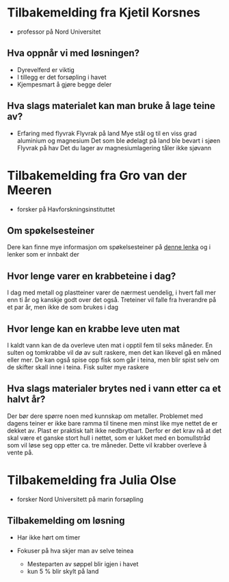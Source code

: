 # Tilbakemelding fra Kjetil Korsnes
- professor på Nord Universitet
## Hva oppnår vi med løsningen?
- Dyrevelferd er viktig
- I tillegg er det forsøpling i havet
- Kjempesmart å gjøre begge deler

## Hva slags materialet kan man bruke å lage teine av?

- Erfaring med flyvrak
    Flyvrak på land
        Mye stål og til en viss grad aluminium og magnesium
            Det som ble ødelagt på land ble bevart i sjøen
    Flyvrak på hav
        Det du lager av magnesiumlagering tåler ikke sjøvann  

# Tilbakemelding fra Gro van der Meeren
- forsker på Havforskningsinstituttet

## Om spøkelsesteiner
Dere kan finne mye informasjon om spøkelsesteiner på [denne lenka](https://www.hi.no/hi/nyheter/2023/juni/skal-finne-ut-hvor-mye-fiskeutstyr-vestlendingene-mister) og i lenker som er innbakt der

## Hvor lenge varer en krabbeteine i dag?
I dag med metall og plastteiner varer de nærmest uendelig, i hvert fall mer enn ti år og kanskje godt over det også.  Treteiner vil falle fra hverandre på et par år, men ikke de som brukes i dag

## Hvor lenge kan en krabbe leve uten mat
I kaldt vann kan de da overleve uten mat i opptil fem til seks måneder. En sulten og tomkrabbe vil dø av sult raskere, men det kan likevel gå en måned eller mer. De kan også spise opp fisk som går i teina, men blir spist selv om de skifter skall inne i teina. Fisk sulter mye raskere

## Hva slags materialer brytes ned i vann etter ca et halvt år?
Der bør dere spørre noen med kunnskap om metaller.
Problemet med dagens teiner er ikke bare ramma til tinene men minst like mye nettet de er dekket av. Plast er praktisk talt ikke nedbrytbart. Derfor er det krav nå at det skal være et ganske stort hull i nettet, som er lukket med en bomullstråd som vil løse seg opp etter ca. tre måneder. Dette vil krabber overleve å vente på.

# Tilbakemelding fra Julia Olse
- forsker Nord Universitett på marin forsøpling

## Tilbakemelding om løsning
- Har ikke hørt om timer

- Fokuser på hva skjer man av selve teinea
  - Mesteparten av søppel blir igjen i havet
  - kun 5 % blir skylt på land

